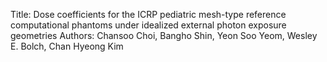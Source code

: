 Title: Dose coefficients for the ICRP pediatric mesh-type reference computational phantoms under idealized external photon exposure geometries
Authors: Chansoo Choi, Bangho Shin, Yeon Soo Yeom, Wesley E. Bolch, Chan Hyeong Kim
